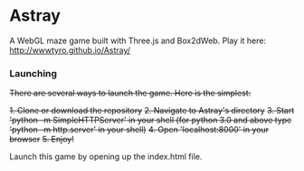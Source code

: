 # Astray

A WebGL maze game built with Three.js and Box2dWeb. Play it here: http://wwwtyro.github.io/Astray/

### Launching

~~There are several ways to launch the game. Here is the simplest:~~

~~1. Clone or download the repository~~
~~2. Navigate to Astray's directory~~
~~3. Start 'python -m SimpleHTTPServer' in your shell (for python 3.0 and above type 'python -m http.server' in your shell)~~
~~4. Open 'localhost:8000' in your browser~~
~~5. Enjoy!~~

Launch this game by opening up the index.html file.
